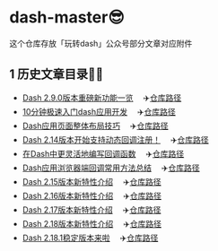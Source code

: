 # dash-master😎
这个仓库存放「玩转dash」公众号部分文章对应附件

## 1 历史文章目录👨‍💻

- [Dash 2.9.0版本重磅新功能一览](https://www.cnblogs.com/feffery/p/17227380.html) 　✈️[仓库路径](./历史文章/Dash2.9.0版本重磅新功能一览)
- [10分钟极速入门dash应用开发](https://www.cnblogs.com/feffery/p/17333077.html) 　✈️[仓库路径](./历史文章/10分钟极速入门dash应用开发)
- [Dash应用页面整体布局技巧](https://www.cnblogs.com/feffery/p/17498581.html) 　✈️[仓库路径](./历史文章/Dash应用页面整体布局技巧)
- [Dash 2.14版本开始支持动态回调注册！](https://www.cnblogs.com/feffery/p/17759046.html) 　✈️[仓库路径](./历史文章/Dash2.14版本开始支持动态回调注册！)
- [在Dash中更灵活地编写回调函数](https://www.cnblogs.com/feffery/p/17834387.html) 　✈️[仓库路径](./历史文章/在Dash中更灵活地编写回调函数)
- [Dash应用浏览器端回调常用方法总结](https://www.cnblogs.com/feffery/p/17839235.html) 　✈️[仓库路径](./历史文章/Dash应用浏览器端回调常用方法总结)
- [Dash 2.15版本新特性介绍](https://www.cnblogs.com/feffery/p/18000994) 　✈️[仓库路径](./历史文章/Dash2.15版本新特性介绍)
- [Dash 2.16版本新特性介绍](https://www.cnblogs.com/feffery/p/18058655) 　✈️[仓库路径](./历史文章/Dash2.16版本新特性介绍)
- [Dash 2.17版本新特性介绍](https://www.cnblogs.com/feffery/p/18175843) 　✈️[仓库路径](./历史文章/Dash2.17版本新特性介绍)
- [Dash 2.18版本新特性介绍](https://www.cnblogs.com/feffery/p/18398460) 　✈️[仓库路径](./历史文章/Dash2.18版本新特性介绍)
- [Dash 2.18.1稳定版本来啦](https://www.cnblogs.com/feffery/p/18412555) 　✈️[仓库路径](./历史文章/Dash2.18.1稳定版本来啦)

